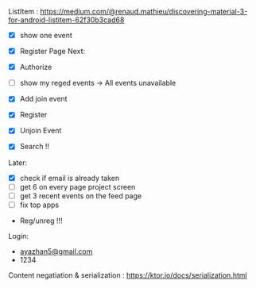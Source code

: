 ListItem : https://medium.com/@renaud.mathieu/discovering-material-3-for-android-listitem-62f30b3cad68

- [x] show one event
- [x] Register Page
Next: 

- [x] Authorize
- [ ] show my reged events -> All events unavailable
- [x] Add join event

- [x] Register 
- [x] Unjoin Event
- [x] Search !!

Later:
- [x] check if email is already taken
- [ ] get 6 on every page project screen
- [ ] get 3 recent events on the feed page
- [ ] fix top apps
- Reg/unreg !!!

Login:

- ayazhan5@gmail.com
- 1234

Content negatiation & serialization : https://ktor.io/docs/serialization.html